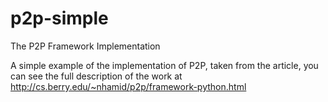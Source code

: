 # p2p-simple
The P2P Framework Implementation

A simple example of the implementation of P2P, taken from the article, you can see the full description of the work at http://cs.berry.edu/~nhamid/p2p/framework-python.html
